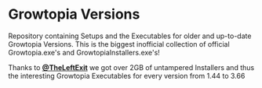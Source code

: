 # Growtopia Versions
Repository containing Setups and the Executables for older and up-to-date Growtopia Versions. This is the biggest inofficial collection of official Growtopia.exe's and GrowtopiaInstallers.exe's!

Thanks to [**@TheLeftExit**](https://github.com/TheLeftExit) we got over 2GB of untampered Installers and thus the interesting Growtopia Executables for every version from 1.44 to 3.66
